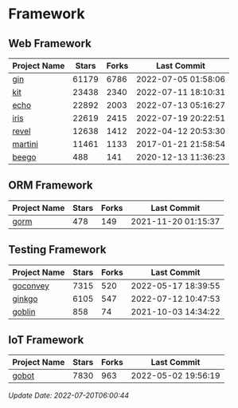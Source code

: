 # Framework

## Web Framework
| Project Name | Stars | Forks | Last Commit |
| ------------ | ----- | ----- | ----------- |
| [gin](https://github.com/gin-gonic/gin) | 61179 | 6786 | 2022-07-05 01:58:06 |
| [kit](https://github.com/go-kit/kit) | 23438 | 2340 | 2022-07-11 18:10:31 |
| [echo](https://github.com/labstack/echo) | 22892 | 2003 | 2022-07-13 05:16:27 |
| [iris](https://github.com/kataras/iris) | 22619 | 2415 | 2022-07-19 20:22:51 |
| [revel](https://github.com/revel/revel) | 12638 | 1412 | 2022-04-12 20:53:30 |
| [martini](https://github.com/go-martini/martini) | 11461 | 1133 | 2017-01-21 21:58:54 |
| [beego](https://github.com/astaxie/beego) | 488 | 141 | 2020-12-13 11:36:23 |

## ORM Framework
| Project Name | Stars | Forks | Last Commit |
| ------------ | ----- | ----- | ----------- |
| [gorm](https://github.com/jinzhu/gorm) | 478 | 149 | 2021-11-20 01:15:37 |

## Testing Framework
| Project Name | Stars | Forks | Last Commit |
| ------------ | ----- | ----- | ----------- |
| [goconvey](https://github.com/smartystreets/goconvey) | 7315 | 520 | 2022-05-17 18:39:55 |
| [ginkgo](https://github.com/onsi/ginkgo) | 6105 | 547 | 2022-07-12 10:47:53 |
| [goblin](https://github.com/franela/goblin) | 858 | 74 | 2021-10-03 14:34:22 |

## IoT Framework
| Project Name | Stars | Forks | Last Commit |
| ------------ | ----- | ----- | ----------- |
| [gobot](https://github.com/hybridgroup/gobot) | 7830 | 963 | 2022-05-02 19:56:19 |

*Update Date: 2022-07-20T06:00:44*